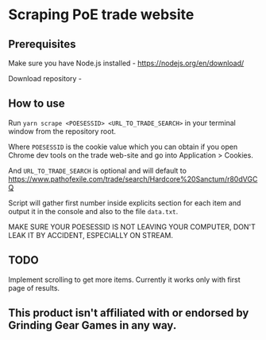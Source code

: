 # Scraping PoE trade website

## Prerequisites

Make sure you have Node.js installed - https://nodejs.org/en/download/

Download repository -

## How to use

Run `yarn scrape <POESESSID> <URL_TO_TRADE_SEARCH>` in your terminal window from the repository root.

Where `POESESSID` is the cookie value which you can obtain if you open Chrome dev tools on the trade web-site and go into Application > Cookies.

And `URL_TO_TRADE_SEARCH` is optional and will default to https://www.pathofexile.com/trade/search/Hardcore%20Sanctum/r80dVGCQ

Script will gather first number inside explicits section for each item and output it in the console and also to the file `data.txt`.

MAKE SURE YOUR POESESSID IS NOT LEAVING YOUR COMPUTER, DON'T LEAK IT BY ACCIDENT, ESPECIALLY ON STREAM.

## TODO

Implement scrolling to get more items. Currently it works only with first page of results.

## This product isn't affiliated with or endorsed by Grinding Gear Games in any way.
